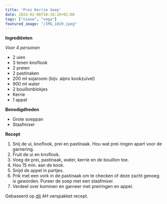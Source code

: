 ```yaml
---
title: 'Prei Kerrie Soep'
date: 2024-02-06T10:18:28+01:00
tags: ["nieuw", "vega"]
featured_image: "/IMG_1019.jpeg"
---
```


**Ingrediënten**

*Voor 4 personen*
- 2 uien
- 3 tenen knoflook
- 2 preien
- 2 pastinaken
- 200 ml sojaroom (bijv. alpro kookzuivel)
- 900 ml water
- 2 bouillonblokjes
- Kerrie
- 1 appel

**Benodigdheden**
- Grote soeppan
- Staafmixer

**Recept**
1. Snij de ui, knoflook, prei en pastinaak. Hou wat prei ringen apart voor de garnering.
2. Fruit de ui en knoflook.
3. Voeg de prei, pastinaak, water, kerrie en de bouillon toe.
4. Hou 15 min. aan de kook.
5. Snijd de appel in partjes.
6. Prik met een vork in de pastinaak om te checken of deze zacht genoeg is geworden. Pureer de soep met een staafmixer.
7. Verdeel over kommen en garneer met preiringen en appel.

Gebaseerd op [dit](https://www.ah.nl/allerhande/recept/R-R1199352/ah-excellent-verspakket-prei-kerrie-soep) AH verspakket recept.
